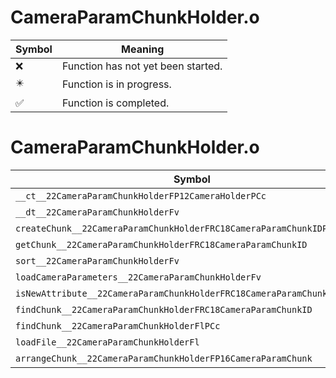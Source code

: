 # CameraParamChunkHolder.o
| Symbol | Meaning 
| ------------- | ------------- 
| :x: | Function has not yet been started. 
| :eight_pointed_black_star: | Function is in progress. 
| :white_check_mark: | Function is completed. 


# CameraParamChunkHolder.o
| Symbol | Decompiled? |
| ------------- | ------------- |
| `__ct__22CameraParamChunkHolderFP12CameraHolderPCc` | :white_check_mark: |
| `__dt__22CameraParamChunkHolderFv` | :white_check_mark: |
| `createChunk__22CameraParamChunkHolderFRC18CameraParamChunkIDP7JKRHeap` | :white_check_mark: |
| `getChunk__22CameraParamChunkHolderFRC18CameraParamChunkID` | :white_check_mark: |
| `sort__22CameraParamChunkHolderFv` | :white_check_mark: |
| `loadCameraParameters__22CameraParamChunkHolderFv` | :white_check_mark: |
| `isNewAttribute__22CameraParamChunkHolderFRC18CameraParamChunkID` | :white_check_mark: |
| `findChunk__22CameraParamChunkHolderFRC18CameraParamChunkID` | :white_check_mark: |
| `findChunk__22CameraParamChunkHolderFlPCc` | :white_check_mark: |
| `loadFile__22CameraParamChunkHolderFl` | :x: |
| `arrangeChunk__22CameraParamChunkHolderFP16CameraParamChunk` | :white_check_mark: |
